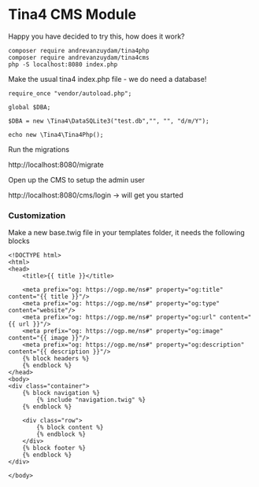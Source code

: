# Tina4 CMS Module

Happy you have decided to try this, how does it work?

```
composer require andrevanzuydam/tina4php
composer require andrevanzuydam/tina4cms
php -S localhost:8080 index.php
```

Make the usual tina4 index.php file - we do need a database!

```
require_once "vendor/autoload.php";

global $DBA;

$DBA = new \Tina4\DataSQLite3("test.db","", "", "d/m/Y");

echo new \Tina4\Tina4Php();
```

Run the migrations

http://localhost:8080/migrate

Open up the CMS to setup the admin user

http://localhost:8080/cms/login -> will get you started

### Customization

Make a new base.twig file in your templates folder, it needs the following blocks

```
<!DOCTYPE html>
<html>
<head>
    <title>{{ title }}</title>

    <meta prefix="og: https://ogp.me/ns#" property="og:title" content="{{ title }}"/>
    <meta prefix="og: https://ogp.me/ns#" property="og:type" content="website"/>
    <meta prefix="og: https://ogp.me/ns#" property="og:url" content="{{ url }}"/>
    <meta prefix="og: https://ogp.me/ns#" property="og:image" content="{{ image }}"/>
    <meta prefix="og: https://ogp.me/ns#" property="og:description" content="{{ description }}"/>
    {% block headers %}
    {% endblock %}
</head>
<body>
<div class="container">
    {% block navigation %}
        {% include "navigation.twig" %}
    {% endblock %}

    <div class="row">
        {% block content %}
        {% endblock %}
    </div>
    {% block footer %}
    {% endblock %}
</div>

</body>


```